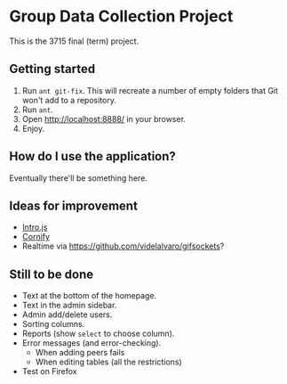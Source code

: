 Group Data Collection Project
=============================

This is the 3715 final (term) project.

Getting started
---------------

1. Run `ant git-fix`. This will recreate a number of empty folders that Git won't add to a repository.
2. Run `ant`.
3. Open <http://localhost:8888/> in your browser.
4. Enjoy.

How do I use the application?
-----------------------------

Eventually there'll be something here.

Ideas for improvement
---------------------

- [Intro.js](http://usablica.github.com/intro.js/)
- [Cornify](http://www.cornify.com/)
- Realtime via <https://github.com/videlalvaro/gifsockets>?

Still to be done
----------------

- Text at the bottom of the homepage.
- Text in the admin sidebar.
- Admin add/delete users.
- Sorting columns.
- Reports (show `select` to choose column).
- Error messages (and error-checking).
    - When adding peers fails
    - When editing tables (all the restrictions)
- Test on Firefox
